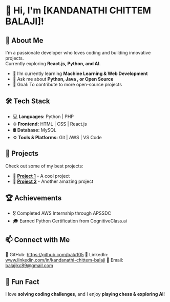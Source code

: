 # 👋 Hi, I'm [KANDANATHI CHITTEM BALAJI]!

## 🚀 About Me
I'm a passionate developer who loves coding and building innovative projects.  
Currently exploring **React.js, Python, and AI**.

- 🌱 I’m currently learning **Machine Learning & Web Development**
- 💬 Ask me about **Python, Java , or Open Source**
- 🎯 Goal: To contribute to more open-source projects

## 🛠 Tech Stack
- 💻 **Languages:** Python | PHP  
- 🌐 **Frontend:** HTML | CSS | React.js  
- 🛢 **Database:** MySQL  
- ⚙ **Tools & Platforms:** Git | AWS | VS Code  

## 🎯 Projects
Check out some of my best projects:  
- 🔹 **[Project 1](https://github.com/yourusername/project1)** - A cool project  
- 🔹 **[Project 2](https://github.com/yourusername/project2)** - Another amazing project  

## 🏆 Achievements
- 🎖 Completed AWS Internship through APSSDC  
- 🎓 Earned Python Certification from CognitiveClass.ai  
 

## 📫 Connect with Me
🔗 GitHub: https://github.com/balu105
🔗 LinkedIn: www.linkedin.com/in/kandanathi-chittem-balaji
📧 Email: balajikc89@gmail.com

## 🎉 Fun Fact
I love **solving coding challenges**, and I enjoy **playing chess & exploring AI**!
